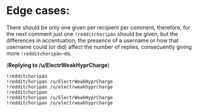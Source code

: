 # Edge cases:

There should be only one given per recipient per comment, therefore, for the next comment just one `!redditchoripán` should be given, but the differences in accentuation, the presence of a username or how that username could (or did) affect the number of
replies, consecuently giving more `!redditchoripán`-es.

(**Replying to /u/ElectrWeakHyprCharge**)

    !redditchoripán  
    !redditchoripán /u/ElectrWeakHyprCharge  
    !redditchoripán /u/electrweakhyprcharge  
    !redditchoripan  
    !redditchoripan /u/ElectrWeakHyprCharge  
    !redditchoripan /u/electrweakhyprcharge  
    
    
